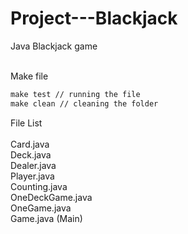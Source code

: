 # Project---Blackjack
Java Blackjack game<br /><br />

Make file<br />
```makefile
make test // running the file
make clean // cleaning the folder
```

File List<br /><br />
Card.java<br />
Deck.java<br />
Dealer.java<br />
Player.java<br />
Counting.java<br />
OneDeckGame.java<br />
OneGame.java<br />
Game.java (Main)<br />